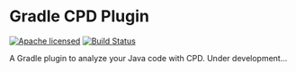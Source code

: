# Gradle CPD Plugin

[![Apache licensed](https://img.shields.io/badge/license-Apache_2.0-blue.svg)](http://www.apache.org/licenses/LICENSE-2.0) [![Build Status](https://travis-ci.org/m-goetz/gradle-cpd-plugin.svg?branch=master)](https://travis-ci.org/m-goetz/gradle-cpd-plugin)

A Gradle plugin to analyze your Java code with CPD.
Under development...

